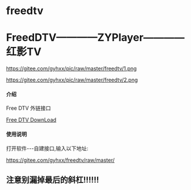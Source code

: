 # freedtv

# FreedDTV————ZYPlayer————红影TV
https://gitee.com/gyhxx/pic/raw/master/freedtv/1.png

https://gitee.com/gyhxx/pic/raw/master/freedtv/2.png
#### 介绍
Free DTV 外链接口

[Free DTV DownLoad](https://www.lanzoui.com/b025mpw7e)

#### 使用说明
打开软件---自建接口,输入以下地址:

https://gitee.com/gyhxx/freedtv/raw/master/

## 注意别漏掉最后的斜杠!!!!!!
